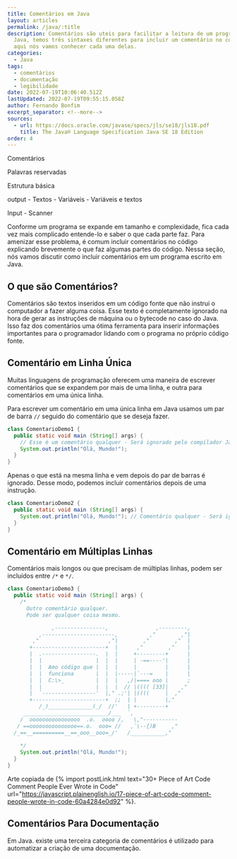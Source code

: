 ```yaml
---
title: Comentários em Java
layout: articles
permalink: /java/:title
description: Comentários são uteis para facilitar a leitura de um programa. Em
  Java, temos três sintaxes diferentes para incluir um comentário no código, e
  aqui nós vamos conhecer cada uma delas.
categories:
  - Java
tags:
  - comentários
  - documentação
  - legibilidade
date: 2022-07-19T10:06:40.512Z
lastUpdated: 2022-07-19T09:55:15.058Z
author: Fernando Bonfim
excerpt_separator: <!--more-->
sources:
  - url: https://docs.oracle.com/javase/specs/jls/se18/jls18.pdf
    title: The Java® Language Specification Java SE 18 Edition
order: 4
---
```

Comentários

Palavras reservadas

Estrutura básica

output - Textos - Variáveis - Variáveis e textos

Input - Scanner

Conforme um programa se expande em tamanho e complexidade, fica cada vez mais complicado entende-lo e saber o que cada parte faz. Para amenizar esse problema, é comum incluir comentários no código explicando brevemente o que faz algumas partes do código. Nessa seção, nós vamos discutir como incluir comentários em um programa escrito em Java.

## O que são Comentários?

Comentários são textos inseridos em um código fonte que não instrui o computador a fazer alguma coisa. Esse texto é completamente ignorado na hora de gerar as instruções de máquina ou o bytecode no caso do Java. Isso faz dos comentários uma ótima ferramenta para inserir informações importantes para o programador lidando com o programa no próprio código fonte.

## Comentário em Linha Única

Muitas linguagens de programação oferecem uma maneira de escrever comentários que se expandem por mais de uma linha, e outra para comentários em uma única linha. 

Para escrever um comentário em uma única linha em Java usamos um par de barra `//` seguido do comentário que se deseja fazer.

```java
class ComentarioDemo1 {
  public static void main (String[] args) {
    // Esse é um comentário qualquer - Será ignorado pelo compilador Java
    System.out.println("Olá, Mundo!");
  }
}
```

Apenas o que está na mesma linha e vem depois do par de barras é ignorado. Desse modo, podemos incluir comentários depois de uma instrução.

```java
class ComentarioDemo2 {
  public static void main (String[] args) {
    System.out.println("Olá, Mundo!"); // Comentário qualquer - Será ignorado pelo compilador Java
  }
}
```

## Comentário em Múltiplas Linhas

Comentários mais longos ou que precisam de múltiplas linhas, podem ser incluídos entre `/*` e `*/`. 

```java
class ComentarioDemo3 {
  public static void main (String[] args) {
    /*
      Outro comentário qualquer.
      Pode ser qualquer coisa mesmo.

              ,----------------,               ,---------,
          ,-----------------------,          ,"        ,"|
        ,"                      ,"|        ,"        ,"  |
       +-----------------------+  |      ,"        ,"    |
       |  .-----------------.  |  |     +---------+      |
       |  |                 |  |  |     | -==----'|      |
       |  |  Amo código que |  |  |     |         |      |
       |  |  funciona       |  |  |-----|`---=    |      |
       |  |  C:\>_          |  |  |   ,/|==== ooo |      ;
       |  |                 |  |  |  // |(((( [33]|    ,"
       |  `-----------------'  |," .;'| |((((     |  ,"
       +-----------------------+  ;;  | |         |,"
          /_)______________(_/  //'   | +---------+
     ___________________________/___  `,
    /  oooooooooooooooo  .o.  oooo /,   \,"-----------
   / ==ooooooooooooooo==.o.  ooo= //   ,`\--{)B     ,"
  /_==__==========__==_ooo__ooo=_/'   /___________,"
 
    */
    System.out.println("Olá, Mundo!");
  }
}
```

Arte copiada de {% import postLink.html text="30+ Piece of Art Code Comment People Ever Wrote in Code" url="https://javascript.plainenglish.io/17-piece-of-art-code-comment-people-wrote-in-code-60a4284e0d92" %}.

## Comentários Para Documentação

Em Java. existe uma terceira categoria de comentários é utilizado para automatizar a criação de uma documentação.
